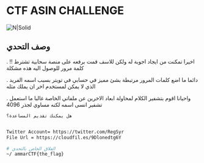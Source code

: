 # CTF ASIN CHALLENGE


![N|Solid](https://i.ibb.co/rttTfwZ/2022-09-21-235623.png)

## وصف التحدي

. اخيرا تمكنت من ايجاد اجوبة له ولكن للاسف قمت برفعه على منصة سحابية تشترط 
 !! كلمة مرور للوصول اليه هذه مشكلة 

. دائما ما اضع كلمات المرور مرتبطة بشئ مميز في حسابي في تويتر 
بسبب اسمه الفريد الذي لا يمكن لمستخدم اخر ان يملك مثله 

.  واحيانا اقوم بتشفير الكلام لمحاولة ابعاد الاخرين عن ملفاتي الخاصة
غالبا ما استعمل تشفير انسى اسمه لكنه مساوي لجذر 4096

```
هل يمكنك تقديم المساعدة؟
```


```sh

Twitter Account= https://twitter.com/RegSyr
File Url = https://cloudfil.es/9Dlonedtg6Y

```

```sh
# الفلاق الخاص بالتحدي
~/ ammarCTF{the_flag}
```



